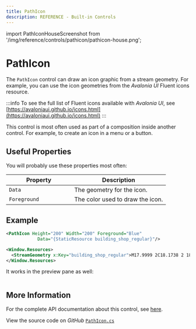 ```yaml
---
title: PathIcon
description: REFERENCE - Built-in Controls
---
```


import PathIconHouseScreenshot from '/img/reference/controls/pathicon/pathicon-house.png';

# PathIcon

The `PathIcon` control can draw an icon graphic from a stream geometry. For example, you can use the icon geometries from the _Avalonia UI_ Fluent icons resource.

:::info
To see the full list of Fluent icons available with _Avalonia UI_, see [https://avaloniaui.github.io/icons.html](https://avaloniaui.github.io/icons.html)
:::

This control is most often used as part of a composition inside another control. For example, to create an icon in a menu or a button.

## Useful Properties

You will probably use these properties most often:

<table><thead><tr><th width="163">Property</th><th>Description</th></tr></thead><tbody><tr><td><code>Data</code></td><td>The geometry for the icon.</td></tr><tr><td><code>Foreground</code></td><td>The color used to draw the icon.</td></tr></tbody></table>

## Example

```xml
<PathIcon Height="200" Width="200" Foreground="Blue"             
            Data="{StaticResource building_shop_regular}"/>
```

```xml title='Resources'
<Window.Resources>
  <StreamGeometry x:Key="building_shop_regular">M17.9999 2C18.1738 2 18.3411 2.06037 18.4742 2.16902L18.5497 2.23991L21.822 5.76824L21.8527 5.80714C21.9544 5.94281 22.0003 6.09665 22.0003 6.24775L21.9988 8.16674C21.9988 9.16092 21.6202 10.0667 20.9994 10.7478L20.9986 21.25C20.9986 21.6297 20.7165 21.9435 20.3504 21.9932L20.2486 22H3.75113C3.37144 22 3.05764 21.7178 3.00798 21.3518L3.00113 21.25L3.00035 10.7478C2.42729 10.1191 2.06067 9.29893 2.00765 8.39453L2.001 8.16674L2.0008 6.29097C1.99273 6.15366 2.02238 6.01238 2.09673 5.88313L2.16199 5.78767L2.20117 5.74193L5.45006 2.23991C5.56833 2.11243 5.7264 2.03081 5.89656 2.00715L5.99989 2H17.9999ZM15.0818 10.4421L15.0699 10.4598C14.371 11.3944 13.2555 11.9993 11.9987 11.9993C10.7349 11.9993 9.61393 11.3876 8.9158 10.4441C8.21835 11.3876 7.0974 11.9993 5.83357 11.9993C5.36446 11.9993 4.91504 11.915 4.49962 11.7608L4.50089 20.499H5.99951L5.99989 13.751C5.99989 13.3713 6.28204 13.0575 6.64812 13.0079L6.74989 13.001H11.2458C11.6255 13.001 11.9393 13.2832 11.989 13.6492L11.9958 13.751L11.9955 20.499H19.4979L19.4981 11.7615C19.0833 11.9153 18.6346 11.9993 18.1662 11.9993C16.9015 11.9993 15.7799 11.3867 15.0818 10.4421ZM10.4949 14.501H7.49989V20.499H10.4949V14.501ZM17.2546 13.001C17.6343 13.001 17.9481 13.2832 17.9978 13.6492L18.0046 13.751V17.253C18.0046 17.6327 17.7225 17.9465 17.3564 17.9962L17.2546 18.003H13.7532C13.3735 18.003 13.0597 17.7209 13.01 17.3548L13.0032 17.253V13.751C13.0032 13.3713 13.2853 13.0575 13.6514 13.0079L13.7532 13.001H17.2546ZM16.5039 14.501H14.5029V16.503H16.5039V14.501ZM8.16589 7.002H3.50089L3.501 8.16674L3.50717 8.33777L3.53555 8.569L3.5683 8.72528L3.61768 8.89726L3.67203 9.0451L3.71271 9.1391C3.74388 9.20697 3.77821 9.27309 3.81551 9.33727L3.91846 9.49873L3.97274 9.57344L4.10151 9.72909L4.24329 9.87318L4.33953 9.95811L4.38162 9.99243C4.69615 10.2429 5.07686 10.4138 5.49329 10.4747L5.67387 10.4939L5.83357 10.4993C7.06813 10.4993 8.07869 9.54019 8.16076 8.32644L8.16614 8.16674L8.16589 7.002ZM14.3309 7.002H9.66589L9.66614 8.16674C9.66614 9.34763 10.5437 10.3236 11.6822 10.478L11.839 10.4939L11.9987 10.4993C13.2333 10.4993 14.2438 9.54019 14.3259 8.32644L14.3313 8.16674L14.3309 7.002ZM20.4979 7.002H15.8329L15.8336 8.16674C15.8336 9.34763 16.7112 10.3236 17.8497 10.478L18.0065 10.4939L18.1662 10.4993C18.7305 10.4993 19.248 10.2989 19.6514 9.96542L19.7412 9.88731L19.857 9.7736L20.0032 9.60441C20.0572 9.53545 20.1075 9.46337 20.1536 9.38849L20.2571 9.20179L20.32 9.06383L20.3783 8.90873L20.4081 8.81314L20.4463 8.66108L20.4747 8.50352L20.4927 8.33678L20.4988 8.16674L20.4979 7.002ZM9.06151 3.499H6.32689L4.46889 5.502H8.44551L9.06151 3.499ZM13.3685 3.499H10.6305L10.0145 5.502H13.9845L13.3685 3.499ZM17.6719 3.499H14.9375L15.5535 5.502H19.5299L17.6719 3.499Z</StreamGeometry>
</Window.Resources>
```

It works in the preview pane as well:

<img src={PathIconHouseScreenshot} alt="" />

## More Information

For the complete API documentation about this control, see [here](https://api-docs.avaloniaui.net/docs/T_Avalonia_Controls_PathIcon).

View the source code on _GitHub_ [`PathIcon.cs`](https://github.com/AvaloniaUI/Avalonia/blob/master/src/Avalonia.Controls/PathIcon.cs)
